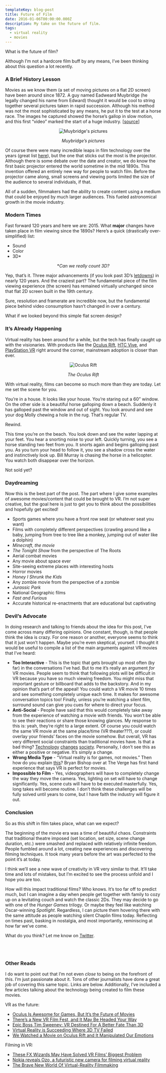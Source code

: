 ```yaml
---
templateKey: blog-post
title: Future of Film
date: 2016-01-06T00:00:00.000Z
description: My take on the future of film.
tags:
  - virtual reality
  - movies
---
```

What is the future of film?

Although I’m not a hardcore film buff by any means, I’ve been thinking about this question a lot recently.

### A Brief History Lesson

Movies as we know them (a set of moving pictures on a flat 2D screen) have been around since 1872. A guy named Eadweard Muybridge (he legally changed his name from Edward) thought it would be cool to string together several pictures taken in rapid succession. Although his method was not the most sophisticated by any means, he put it to the test at a horse race. The images he captured showed the horse’s gallop in slow motion, and this first “video” marked the start of a huge industry. [[source](http://www.filmsite.org/pre20sintro.html)]

<center>

![Muybridge's pictures](/img/muybridge.jpg)

_Muybridge’s pictures_

</center>

Of course there were many incredible leaps in film technology over the years (great list [here](http://ths1.ttsd.k12.or.us/cs/studentwork08/rebe_hubbweb/intro.html)), but the one that sticks out the most is the projector. Although there is some debate over the date and creator, we do know the first basic projector entered the world sometime in the mid 1890s. This invention offered an entirely new way for people to watch film. Before the projector came along, small screens and viewing ports limited the size of the audience to several individuals, if that.

All of a sudden, filmmakers had the ability to create content using a medium that could be enjoyed by much larger audiences. This fueled astronomical growth in the movie industry.

<!-- more -->

### Modern Times

Fast forward 120 years and here we are: 2015. What **major** changes have taken place in film viewing since the 1890s? Here’s a quick (drastically over-simplified) list:

* Sound
* Color
* 3D*

<center>

*_Can we really count 3D?_

</center>

Yep, that’s it. Three major advancements (if you look past 3D’s [letdowns](http://jonnegroni.com/2014/02/12/why-3d-movies-are-dying-a-pretty-fast-death/)) in nearly 120 years. And the craziest part? The fundamental piece of the film viewing experience (the screen) has remained virtually unchanged since that flat 2D screen built in the 19th century.

Sure, resolution and framerate are incredible now, but the fundamental piece behind video consumption hasn’t changed in over a century.

What if we looked beyond this simple flat screen design?

### It’s Already Happening

Virtual reality has been around for a while, but the tech has finally caught up with the visionaries. With products like the [Oculus Rift](http://oculus.com), [HTC Vive](http://www.htcvive.com/us/), and [PlayStation VR](https://www.playstation.com/en-us/explore/playstation-vr/) right around the corner, mainstream adoption is closer than ever.

<center>

![Oculus Rift](/img/dk2-product.jpg)

_The Oculus Rift_

</center>

With virtual reality, films can become so much more than they are today. Let me set the scene for you.

You’re in a house. It looks like your house. You’re staring out a 60” window. On the other side is a beautiful horse galloping down a beach. Suddenly it has galloped past the window and out of sight. You look around and see your dog Molly chewing a hole in the rug. That’s regular TV.

Rewind.

This time you’re _on_ the beach. You look down and see the water lapping at your feet. You hear a snorting noise to your left. Quickly turning, you see a horse standing two feet from you. It snorts again and begins galloping past you. As you turn your head to follow it, you see a shadow cross the water and instinctively look up. Bill Murray is chasing the horse in a helicopter. You watch both disappear over the horizon.

Not sold yet?

### Daydreaming

Now this is the best part of the post. The part where I give some examples of awesome movies/content that could be brought to VR. I’m not super creative, but the goal here is just to get you to think about the possibilities and hopefully get excited!

* Sports games where you have a front row seat (or whatever seat you want)
* Films with completely different perspectives (crawling around like a baby, jumping from tree to tree like a monkey, jumping out of water like a dolphin)
* _Minecraft, the movie_
* _The Tonight Show_ from the perspective of The Roots
* Aerial combat movies
* Any movie about space ever
* Site-seeing extreme places with interesting hosts
* Horror movies
* _Honey I Shrunk the Kids_
* Any zombie movie from the perspective of a zombie
* _Jurassic Park_
* National Geographic films
* _Fast and Furious_
* Accurate historical re-enactments that are educational but captivating

### Devil’s Advocate

In doing research and talking to friends about the idea for this post, I’ve come across many differing opinions. One constant, though, is that people think the idea is crazy. For one reason or another, everyone seems to think that it just won’t happen. Maybe you’re even skeptical, yourself. I thought it would be useful to compile a list of the main arguments against VR movies that I’ve heard:

* **Too Interactive** - This is the topic that gets brought up most often (by far) in the conversations I’ve had. But to me it’s really an argument _for_ VR movies. People seem to think that following plots will be difficult in VR because you have so much viewing freedom. You might miss that important gesture or billboard that adds to the backstory. And in my opinion that’s part of the appeal! You could watch a VR movie 10 times and see something completely unique each time. It makes for awesome conversation topics too! Finally, unless you’re watching a silent film, surround sound can give you cues for where to direct your focus.
* **Anti-Social** - People have said that this would completely take away from the experience of watching a movie with friends. You won’t be able to see their reactions or share those knowing glances. My response to this is: yeah, they’re right to a large extent. Of course you could watch the same VR movie at the same place/time (VR theater???), or could overlay your friends’ faces on the movie somehow. But overall, VR has very different social constraints than traditional movies have. Is that a bad thing? [Technology](http://xkcd.com/1601/) [changes](http://national.deseretnews.com/article/2235/face-time-vs-screen-time-the-technological-impact-on-communication.html) [society](https://www.ted.com/talks/kevin_kelly_tells_technology_s_epic_story). Personally, I don’t see this as either a positive or negative. It’s simply a change.
* **Wrong Media Type** - “Virtual reality is for games, not movies.” Then how do you explain [this](http://www.theverge.com/2015/1/26/7919177/oculus-lost-virtual-reality-film-sundance)? Bryan Bishop over at The Verge has first hand experience that says VR is perfect for movies.
* **Impossible to Film** - Yes, videographers will have to completely change the way they move the camera. Yes, lighting on set will have to change significantly. Yes, scene cuts will have to be executed masterfully. Yes, long takes will become routine. I don’t think these challenges will be fully solved until years to come, but I have faith the industry will figure it out.

### Conclusion

So as this shift in film takes place, what can we expect?

The beginning of the movie era was a time of beautiful chaos. Constraints that traditional theatre imposed (set location, set size, scene change duration, etc.) were smashed and replaced with relatively infinite freedom. People fumbled around a lot, creating new experiences and discovering filming techniques. It took many years before the art was perfected to the point it’s at today.

I think we’ll see a new wave of creativity in VR very similar to that. It’ll take time and lots of mistakes, but I’m excited to see the process unfold and I hope you are too.

How will this impact traditional films? Who knows. It’s too far off to predict much, but I can imagine a day when people get together with family to cozy up on a levitating couch and watch the classic 2Ds. They may decide to go with one of the _Hunger Games_ trilogy. Or maybe they feel like watching Oscar-winning _Spotlight_. Regardless, I can picture them hovering there with the same attitude as people watching silent Chaplin films today. Reflecting on times past, basking in nostalgia, and most importantly, reminiscing at how far we’ve come.

What do you think? Let me know on [Twitter](https://twitter.com/MrGrinst).

<br>
<br>

### Other Reads

I do want to point out that I’m not even _close_ to being on the forefront of this. I’m just passionate about it. Tons of other journalists have done a great job of covering this same topic. Links are below. Additionally, I’ve included a few articles talking about the technology being created to film these movies.

VR as the future:

* [Oculus Is Awesome for Games, But It’s the Future of Movies](http://www.wired.com/2014/01/oculus-movies/)
* [There’s a New VR Film Fest, and It May Be Headed Your Way](http://www.wired.com/2015/08/virtual-reality-film-festival/)
* [Epic Boss Tim Sweeney: VR Destined For A Better Fate Than 3D](http://www.gameinformer.com/b/news/archive/2015/03/10/epic-boss-tim-sweeney-vr-destined-for-a-better-fate-than-3d.aspx)
* [Virtual Reality is Succeeding Where 3D TV Failed](https://techdayhq.com/news/virtual-reality-is-succeeding-where-3d-tv-failed)
* [We Watched a Movie on Oculus Rift and It Manipulated Our Emotions](http://www.ign.com/articles/2015/07/30/we-watched-a-movie-on-oculus-rift-and-it-manipulated-our-emotions)

Filming in VR:

* [These FX Wizards May Have Solved VR Films’ Biggest Problem](http://www.wired.com/2015/10/uncorporeal-vr-movies/)
* [Nokia reveals Ozo, a futuristic new camera for filming virtual reality](http://www.theverge.com/2015/7/28/9064499/nokia-vr-camera-ozo)
* [The Brave New World Of Virtual-Reality Filmmaking](http://readwrite.com/2015/06/25/virtual-reality-movie-making)
